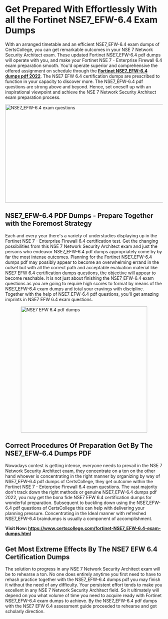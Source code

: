 <h1><strong>Get Prepared With Effortlessly With all the Fortinet NSE7_EFW-6.4 Exam Dumps&nbsp;</strong></h1>
<p><span style="font-weight: 400;">With an arranged timetable and an efficient  NSE7_EFW-6.4 exam dumps of CertsCollege, you can get remarkable outcomes in your NSE 7 Network Security Architect exam. These updated Fortinet NSE7_EFW-6.4 pdf dumps will operate with you, and make your Fortinet NSE 7 - Enterprise Firewall 6.4 exam preparation smooth. You'd operate superior and comprehensive the offered assignment on schedule through the <strong><a href="https://www.certscollege.com/fortinet-NSE7_EFW-6.4-exam-dumps.html">Fortinet NSE7_EFW-6.4 dumps pdf 2022</a></strong>. The NSE7 EFW 6.4 certification dumps are prescribed to function in your capacity to discover more. The  NSE7_EFW-6.4 pdf questions are strong above and beyond. Hence, set oneself up with an inspirational viewpoint and achieve the NSE 7 Network Security Architect exam preparation process.&nbsp;</span></p>
<p><span style="font-weight: 400;"><img style="display: block; margin-left: auto; margin-right: auto;" src="https://i.ibb.co/CPDK3ps/Yellow-and-Blue-Initiative-Blog-Banner.png" alt="NSE7_EFW-6.4 exam questions" width="559" height="315" /></span></p>
<h2><strong>NSE7_EFW-6.4 PDF Dumps - Prepare Together with the Foremost Strategy</strong></h2>
<p><span style="font-weight: 400;">Each and every year there's a variety of understudies displaying up in the Fortinet NSE 7 - Enterprise Firewall 6.4 certification test. Get the changing possibilities from this NSE 7 Network Security Architect exam and just the persons who endeavor NSE7_EFW-6.4 pdf dumps appropriately come by by far the most intense outcomes. Planning for the Fortinet NSE7_EFW-6.4 dumps pdf may possibly appear to become an overwhelming errand in the outset but with all the correct path and acceptable evaluation material like NSE7 EFW 6.4 certification dumps questions, the objective will appear to become reachable. It is not just about finishing the NSE7_EFW-6.4 exam questions as you are going to require high scores to format by means of the NSE7_EFW-6.4 exam dumps and total your cravings with discipline. Together with the help of NSE7_EFW-6.4 pdf questions, you'll get amazing imprints in NSE7 EFW 6.4 exam questions.</span></p>
<p><span style="font-weight: 400;"><a href="https://tinyurl.com/6jedwnj5"><img style="display: block; margin-left: auto; margin-right: auto;" src="https://i.ibb.co/9tMrhdY/Teacher-Appreciation-Invitation.png" alt="NSE7 EFW 6.4 pdf dumps " width="404" height="404" /></a></span></p>
<h2><strong>Correct Procedures Of Preparation Get By The NSE7_EFW-6.4 Dumps PDF</strong></h2>
<p><span style="font-weight: 400;">Nowadays contest is getting intense, everyone needs to prevail in the NSE 7 Network Security Architect exam, they concentrate on a ton on the other hand whoever is concentrating in the right manner by organizing by way of NSE7_EFW-6.4 pdf dumps of CertsCollege, they get outcome within the Fortinet NSE 7 - Enterprise Firewall 6.4 exam questions. The vast majority don't track down the right methods or genuine NSE7_EFW-6.4 dumps pdf 2022, you may get the bona fide NSE7 EFW 6.4 certification dumps for wonderful preparation. Subsequent to buckling down using the  NSE7_EFW-6.4 pdf questions of CertsCollege this can help with delivering your planning pressure. Concentrating in the Ideal manner with refreshed NSE7_EFW-6.4 braindumps is usually a component of accomplishment.</span></p>
<p><span style="font-weight: 400;"><strong>Visit Now: <a href="https://www.certscollege.com/fortinet-NSE7_EFW-6.4-exam-dumps.html">https://www.certscollege.com/fortinet-NSE7_EFW-6.4-exam-dumps.html</a></strong></span></p>
<h2><strong>Get Most Extreme Effects By The NSE7 EFW 6.4 Certification Dumps</strong></h2>
<p><span style="font-weight: 400;">The solution to progress in any NSE 7 Network Security Architect exam will be to rehearse a ton. No one does entirely anytime you first need to have to rehash practice together with the NSE7_EFW-6.4 dumps pdf you may finish it without the need of any difficulty. Your persistent effort tends to make you excellent in any NSE 7 Network Security Architect field. So it ultimately will depend on you what volume of time you need to acquire ready with Fortinet NSE7_EFW-6.4 exam dumps to achieve. By the NSE7_EFW-6.4 pdf dumps with the NSE7 EFW 6.4 assessment guide proceeded to rehearse and got scholarly direction.</span></p>
